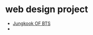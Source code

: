 # web design project

<ul>
<li><a href="Jungkook.html" target="_blank">Jungkook OF BTS</a><li>
</ul>